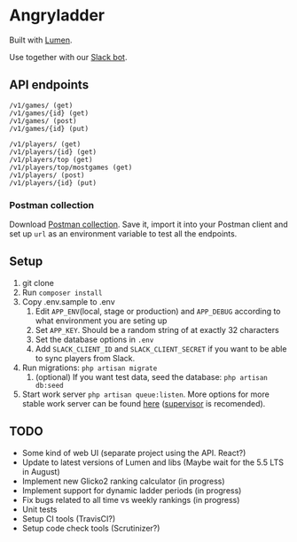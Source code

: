 # Angryladder

Built with [Lumen](https://lumen.laravel.com/).

Use together with our [Slack bot](https://github.com/Angrycreative/Waldner).

## API endpoints

```
/v1/games/ (get)
/v1/games/{id} (get)
/v1/games/ (post)
/v1/games/{id} (put)

/v1/players/ (get)
/v1/players/{id} (get)
/v1/players/top (get)
/v1/players/top/mostgames (get)
/v1/players/ (post)
/v1/players/{id} (put)
```

### Postman collection

Download [Postman collection](https://github.com/Angrycreative/AngryLadder/blob/master/AngryLadder.postman_collection.json).
Save it, import it into your Postman client and set up `url` as an environment variable to test all the endpoints.

## Setup

1. git clone
1. Run `composer install`
1. Copy .env.sample to .env
	1. Edit `APP_ENV`(local, stage or production) and `APP_DEBUG` according to what environment you are seting up
	1. Set `APP_KEY`. Should be a random string of at exactly 32 characters
	1. Set the database options in `.env`
	1. Add `SLACK_CLIENT_ID` and `SLACK_CLIENT_SECRET` if you want to be able to sync players from Slack.
1. Run migrations: `php artisan migrate`
	1. (optional) If you want test data, seed the database: `php artisan db:seed`
1. Start work server `php artisan queue:listen`. More options for more stable work server can be found [here](https://laravel.com/docs/5.2/queues#running-the-queue-listener) ([supervisor](https://laravel.com/docs/5.2/queues#supervisor-configuration) is recomended).


## TODO
 * Some kind of web UI (separate project using the API. React?)
 * Update to latest versions of Lumen and libs (Maybe wait for the 5.5 LTS in August)
 * Implement new Glicko2 ranking calculator (in progress)
 * Implement support for dynamic ladder periods (in progress)
 * Fix bugs related to all time vs weekly rankings (in progress)
 * Unit tests
 * Setup CI tools (TravisCI?)
 * Setup code check tools (Scrutinizer?)
